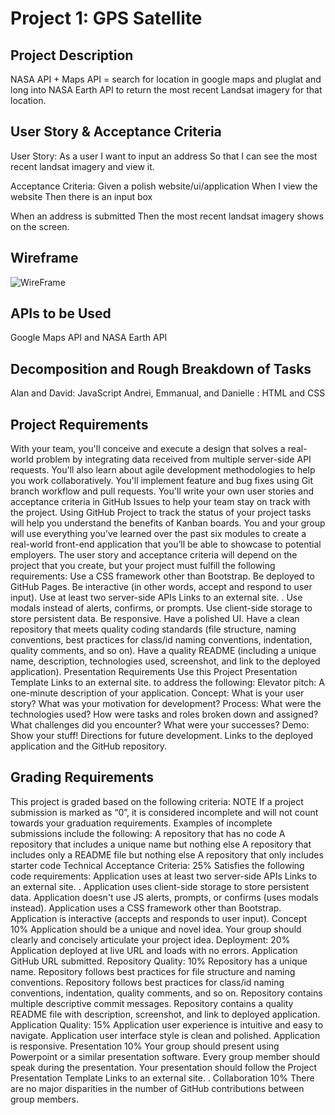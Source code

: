 # Project 1: GPS Satellite

## Project Description

NASA API + Maps API = search for location in google maps and pluglat and long into NASA Earth API to return the most recent Landsat imagery for that location.

## User Story & Acceptance Criteria

User Story:
As a user
I want to input an address
So that I can see the most recent landsat imagery and view it.

Acceptance Criteria:
Given a polish website/ui/application
When I view the website
Then there is an input box

When an address is submitted
Then the most recent landsat imagery shows on the screen.

## Wireframe
![WireFrame](https://user-images.githubusercontent.com/118854114/213608854-5f7f5dcb-80ae-4676-a90f-a9275e4bedb1.jpg)

## APIs to be Used

Google Maps API and NASA Earth API

## Decomposition and Rough Breakdown of Tasks
Alan and David: JavaScript
Andrei, Emmanual, and Danielle : HTML and CSS

## Project Requirements

With your team, you'll conceive and execute a design that solves a real-world problem by integrating data received from multiple server-side API requests. You'll also learn about agile development methodologies to help you work collaboratively. You'll implement feature and bug fixes using Git branch workflow and pull requests.
You'll write your own user stories and acceptance criteria in GitHub Issues to help your team stay on track with the project. Using GitHub Project to track the status of your project tasks will help you understand the benefits of Kanban boards.
You and your group will use everything you’ve learned over the past six modules to create a real-world front-end application that you’ll be able to showcase to potential employers. The user story and acceptance criteria will depend on the project that you create, but your project must fulfill the following requirements:
Use a CSS framework other than Bootstrap.
Be deployed to GitHub Pages.
Be interactive (in other words, accept and respond to user input).
Use at least two server-side APIs
Links to an external site.
.
Use modals instead of alerts, confirms, or prompts.
Use client-side storage to store persistent data.
Be responsive.
Have a polished UI.
Have a clean repository that meets quality coding standards (file structure, naming conventions, best practices for class/id naming conventions, indentation, quality comments, and so on).
Have a quality README (including a unique name, description, technologies used, screenshot, and link to the deployed application).
Presentation Requirements
Use this Project Presentation Template
Links to an external site.
to address the following:
Elevator pitch: A one-minute description of your application.
Concept: What is your user story? What was your motivation for development?
Process: What were the technologies used? How were tasks and roles broken down and assigned? What challenges did you encounter? What were your successes?
Demo: Show your stuff!
Directions for future development.
Links to the deployed application and the GitHub repository.

## Grading Requirements

This project is graded based on the following criteria:
NOTE
If a project submission is marked as “0”, it is considered incomplete and will not count towards your graduation requirements. Examples of incomplete submissions include the following:
A repository that has no code
A repository that includes a unique name but nothing else
A repository that includes only a README file but nothing else
A repository that only includes starter code
Technical Acceptance Criteria: 25%
Satisfies the following code requirements:
Application uses at least two server-side APIs
Links to an external site.
.
Application uses client-side storage to store persistent data.
Application doesn't use JS alerts, prompts, or confirms (uses modals instead).
Application uses a CSS framework other than Bootstrap.
Application is interactive (accepts and responds to user input).
Concept 10%
Application should be a unique and novel idea.
Your group should clearly and concisely articulate your project idea.
Deployment: 20%
Application deployed at live URL and loads with no errors.
Application GitHub URL submitted.
Repository Quality: 10%
Repository has a unique name.
Repository follows best practices for file structure and naming conventions.
Repository follows best practices for class/id naming conventions, indentation, quality comments, and so on.
Repository contains multiple descriptive commit messages.
Repository contains a quality README file with description, screenshot, and link to deployed application.
Application Quality: 15%
Application user experience is intuitive and easy to navigate.
Application user interface style is clean and polished.
Application is responsive.
Presentation 10%
Your group should present using Powerpoint or a similar presentation software.
Every group member should speak during the presentation.
Your presentation should follow the Project Presentation Template
Links to an external site.
.
Collaboration 10%
There are no major disparities in the number of GitHub contributions between group members.
